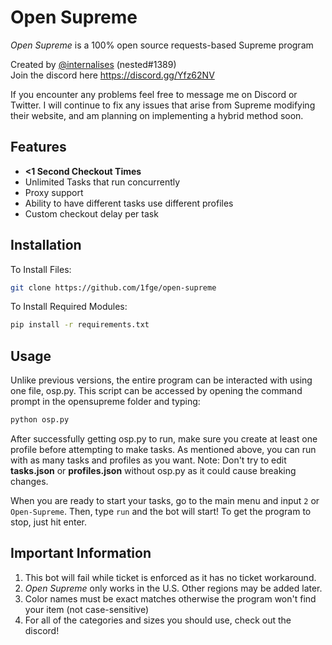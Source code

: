 # Open Supreme
*Open Supreme* is a 100% open source requests-based Supreme program  

Created by [@internalises](https://twitter.com/internalises) (nested#1389)  
Join the discord here https://discord.gg/Yfz62NV  

If you encounter any problems feel free to message me on Discord or Twitter. I will continue to fix any issues that arise from Supreme modifying their website, and am planning on implementing a hybrid method soon.

## Features
* **<1 Second Checkout Times**  
* Unlimited Tasks that run concurrently
* Proxy support   
* Ability to have different tasks use different profiles
* Custom checkout delay per task

## Installation
To Install Files:  
```bash
git clone https://github.com/1fge/open-supreme
```
To Install Required Modules:  
```bash
pip install -r requirements.txt
```

  

## Usage
Unlike previous versions, the entire program can be interacted with using one file, osp.py. This script can be accessed by opening the command prompt in the opensupreme folder and typing: 
```bash
python osp.py
```
After successfully getting osp.py to run, make sure you create at least one profile before attempting to make tasks. As mentioned above, you can run with as many tasks and profiles as you want. Note: Don't try to edit **tasks.json** or **profiles.json** without osp.py as it could cause breaking changes.

When you are ready to start your tasks, go to the main menu and input `2` or `Open-Supreme`. Then, type `run` and the bot will start! To get the program to stop, just hit enter.
  

## Important Information 
1. This bot will fail while ticket is enforced as it has no ticket workaround.
2. *Open Supreme* only works in the U.S. Other regions may be added later. 
3. Color names must be exact matches otherwise the program won't find your item (not case-sensitive)
4. For all of the categories and sizes you should use, check out the discord!

